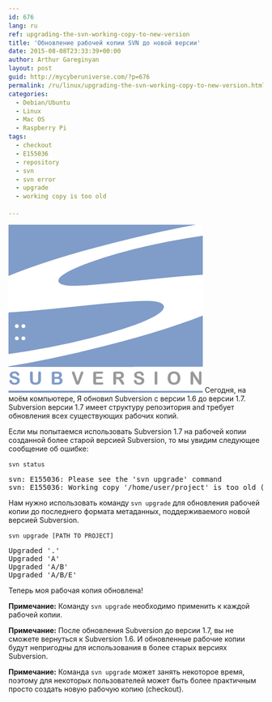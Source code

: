 ```yaml
---
id: 676
lang: ru
ref: upgrading-the-svn-working-copy-to-new-version
title: 'Обновление рабочей копии SVN до новой версии'
date: 2015-08-08T23:33:39+00:00
author: Arthur Gareginyan
layout: post
guid: http://mycyberuniverse.com/?p=676
permalink: /ru/linux/upgrading-the-svn-working-copy-to-new-version.html
categories:
  - Debian/Ubuntu
  - Linux
  - Mac OS
  - Raspberry Pi
tags:
  - checkout
  - E155036
  - repository
  - svn
  - svn error
  - upgrade
  - working copy is too old

---
```


![thumb](/images/SubVersion.png)
Сегодня, на моём компьютере, Я обновил Subversion с версии 1.6 до версии 1.7. Subversion версии 1.7 имеет структуру репозитория and требует обновления всех существующих рабочих копий.


Если мы попытаемся использовать Subversion 1.7 на рабочей копии созданной более старой версией Subversion, то мы увидим следующее сообщение об ошибке:

```
svn status
```

<pre>
svn: E155036: Please see the 'svn upgrade' command
svn: E155036: Working copy '/home/user/project' is too old (format 10, created by Subversion 1.6)
</pre>

Нам нужно использовать команду `svn upgrade` для обновления рабочей копии до последнего формата метаданных, поддерживаемого новой версией Subversion.

```
svn upgrade [PATH TO PROJECT]
```

<pre>
Upgraded '.'
Upgraded 'A'
Upgraded 'A/B'
Upgraded 'A/B/E'
</pre>

Теперь моя рабочая копия обновлена!

**Примечание:** Команду `svn upgrade` необходимо применить к каждой рабочей копии.

**Примечание:** После обновления Subversion до версии 1.7, вы не сможете вернуться к Subversion 1.6. И обновленные рабочие копии будут непригодны для использования в более старых версиях Subversion.

**Примечание:** Команда `svn upgrade` может занять некоторое время, поэтому для некоторых пользователей может быть более практичным просто создать новую рабочую копию (checkout).
